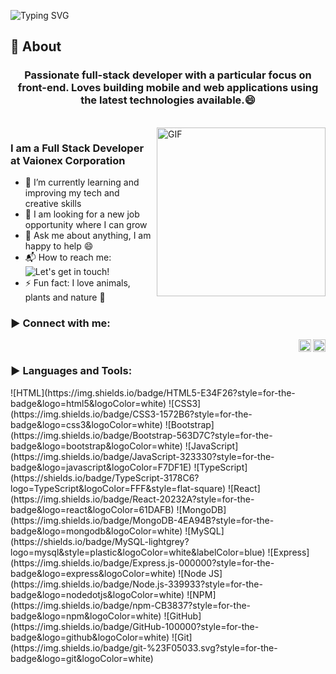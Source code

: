![Typing SVG](https://readme-typing-svg.herokuapp.com?font=Architects+Daughter&color=000000&size=30&lines=Hey!+It's+Andrea!+👋;I'm+a+Full+Stack+Developer;I'm+a+Front+End+Developer;I'm+a+Mobile+App+Developer)


## 🧐 About

<h3 align="center">Passionate full-stack developer with a particular focus on front-end. Loves building mobile and web applications using the latest technologies available.😄
</h3>

<br>

<img align="right" margin-top="20px" height="270px" alt="GIF" src="https://cdn.dribbble.com/userupload/9983899/file/large-a7859e60224703906d66707d57215e1f.mp4" />

### I am a Full Stack Developer at Vaionex Corporation

- 🌱 I’m currently learning and improving my tech and creative skills
- 👯 I am looking for a new job opportunity where I can grow 
- 💬 Ask me about anything, I am happy to help :smile:
- 📬 How to reach me: ![Let's get in touch!](https://www.linkedin.com/in/andreaalarconvaldes)
- ⚡ Fun fact: I love animals, plants and nature :raised_hands:
  </br>

<h3 align="left">▶ Connect with me:</h3>
    <a href="https://www.linkedin.com/in/andreaalarconvaldes"><img align="right" width="20px" src="https://simpleicons.now.sh/linkedin/495f7e" alt="Andrea's LinkedIn" /></a>
    <a href="mailto:andreaalarconvaldes@gmail.com"><img align="right" width="20px" src="https://simpleicons.now.sh/maildotru/495f7e" alt="Andrea's Facebook" /></a>
</br>

<h3 align="left">▶ Languages and Tools:</h3>
![HTML](https://img.shields.io/badge/HTML5-E34F26?style=for-the-badge&logo=html5&logoColor=white)
![CSS3](https://img.shields.io/badge/CSS3-1572B6?style=for-the-badge&logo=css3&logoColor=white)
![Bootstrap](https://img.shields.io/badge/Bootstrap-563D7C?style=for-the-badge&logo=bootstrap&logoColor=white)
![JavaScript](https://img.shields.io/badge/JavaScript-323330?style=for-the-badge&logo=javascript&logoColor=F7DF1E)
![TypeScript](https://shields.io/badge/TypeScript-3178C6?logo=TypeScript&logoColor=FFF&style=flat-square)
![React](https://img.shields.io/badge/React-20232A?style=for-the-badge&logo=react&logoColor=61DAFB)
![MongoDB](https://img.shields.io/badge/MongoDB-4EA94B?style=for-the-badge&logo=mongodb&logoColor=white)
![MySQL](https://shields.io/badge/MySQL-lightgrey?logo=mysql&style=plastic&logoColor=white&labelColor=blue)
![Express](https://img.shields.io/badge/Express.js-000000?style=for-the-badge&logo=express&logoColor=white)
![Node JS](https://img.shields.io/badge/Node.js-339933?style=for-the-badge&logo=nodedotjs&logoColor=white)
![NPM](https://img.shields.io/badge/npm-CB3837?style=for-the-badge&logo=npm&logoColor=white)
![GitHub](https://img.shields.io/badge/GitHub-100000?style=for-the-badge&logo=github&logoColor=white)
![Git](https://img.shields.io/badge/git-%23F05033.svg?style=for-the-badge&logo=git&logoColor=white)


